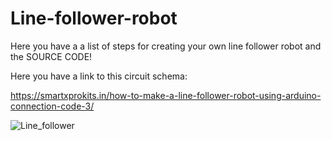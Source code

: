 # Line-follower-robot
Here you have a a list of steps for creating your own line follower robot and the SOURCE CODE!

Here you have a link to this circuit schema:

https://smartxprokits.in/how-to-make-a-line-follower-robot-using-arduino-connection-code-3/


![Line_follower](https://github.com/RobertDragota/Line-follower-robot/assets/121293266/5bfb2499-120b-45cd-9cde-291dce2ee4ca)
